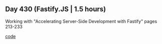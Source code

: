 ## Day 430 (Fastify.JS | 1.5 hours)

Working with "Accelerating Server-Side Development with Fastify"
pages 213-233

[code](https://github.com/alexvyber/accelerating-server-side-development-with-fastify.git)

